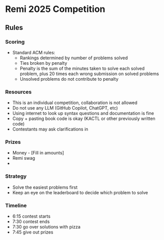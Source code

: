 # Remi 2025 Competition

## Rules

### Scoring
- Standard ACM rules:
  - Rankings determined by number of problems solved
  - Ties broken by penalty
  - Penalty is the sum of the minutes taken to solve each solved problem, plus 20 times each wrong submission on solved problems
  - Unsolved problems do not contribute to penalty

### Resources
- This is an individual competition, collaboration is not allowed
- Do not use any LLM (GitHub Copilot, ChatGPT, etc)
- Using internet to look up syntax questions and documentation is fine
- Copy + pasting book code is okay (KACTL or other previously written code)
- Contestants may ask clarifications in

### Prizes
- Money - [Fill in amounts]
- Remi swag
- 

### Strategy
- Solve the easiest problems first
- Keep an eye on the leaderboard to decide which problem to solve

### Timeline
- 6:15 contest starts
- 7:30 contest ends
- 7:30 go over solutions with pizza
- 7:45 give out prizes
